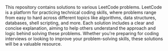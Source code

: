 This repository contains solutions to various LeetCode problems. LeetCode is a platform for practicing technical coding skills, where problems range from easy to hard across different topics like algorithms, data structures, databases, shell scripting, and more. Each solution includes a clear and concise explanation, aiming to help others understand the approach and logic behind solving these problems. Whether you're preparing for coding interviews or looking to improve your problem-solving skills, these solutions will be a valuable resource.
